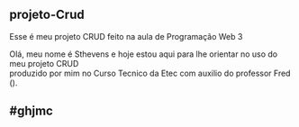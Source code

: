 ## projeto-Crud
Esse é meu projeto CRUD feito na aula de Programação Web 3

Olá, meu nome é Sthevens e hoje estou aqui para lhe orientar no uso do meu projeto CRUD <br>
produzido por mim no Curso Tecnico da Etec com auxilio do professor Fred ().

#ghjmc
-
